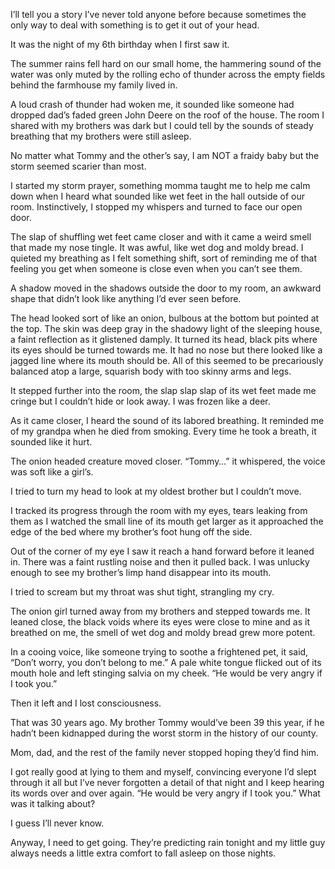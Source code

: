 

I’ll tell you a story I’ve never told anyone before because sometimes the only way to deal with something is to get it out of your head. 

It was the night of my 6th birthday when I first saw it.

The summer rains fell hard on our small home, the hammering sound of the water was only muted by the rolling echo of thunder across the empty fields behind the farmhouse my family lived in.

A loud crash of thunder had woken me, it sounded like someone had dropped dad’s faded green John Deere on the roof of the house. The room I shared with my brothers was dark but I could tell by the sounds of steady breathing that my brothers were still asleep.

No matter what Tommy and the other’s say, I am NOT a fraidy baby but the storm seemed scarier than most. 

I started my storm prayer, something momma taught me to help me calm down when I heard what sounded like wet feet in the hall outside of our room. Instinctively, I stopped my whispers and turned to face our open door.

The slap of shuffling wet feet came closer and with it came a weird smell that made my nose tingle. It was awful, like wet dog and moldy bread. I quieted my breathing as I felt something shift, sort of reminding me of that feeling you get when someone is close even when you can’t see them. 

A shadow moved in the shadows outside the door to my room, an awkward shape that didn’t look like anything I’d ever seen before. 

The head looked sort of like an onion, bulbous at the bottom but pointed at the top. The skin was deep gray in the shadowy light of the sleeping house, a faint reflection as it glistened damply. It turned its head, black pits where its eyes should be turned towards me. It had no nose but there looked like a jagged line where its mouth should be. All of this seemed to be precariously balanced atop a large, squarish body with too skinny arms and legs.

It stepped further into the room, the slap slap slap of its wet feet made me cringe but I couldn’t hide or look away. I was frozen like a deer.

As it came closer, I heard the sound of its labored breathing. It reminded me of my grandpa when he died from smoking. Every time he took a breath, it sounded like it hurt.

The onion headed creature moved closer. “Tommy…” it whispered, the voice was soft like a girl’s.

I tried to turn my head to look at my oldest brother but I couldn’t move. 

I tracked its progress through the room with my eyes, tears leaking from them as I watched the small line of its mouth get larger as it approached the edge of the bed where my brother’s foot hung off the side. 

Out of the corner of my eye I saw it reach a hand forward before it leaned in. There was a faint rustling noise and then it pulled back. I was unlucky enough to see my brother’s limp hand disappear into its mouth.

I tried to scream but my throat was shut tight, strangling my cry.

The onion girl turned away from my brothers and stepped towards me. It leaned close, the black voids where its eyes were close to mine and as it breathed on me, the smell of wet dog and moldy bread grew more potent.

In a cooing voice, like someone trying to soothe a frightened pet, it said, “Don’t worry, you don’t belong to me.” A pale white tongue flicked out of its mouth hole and left stinging salvia on my cheek. “He would be very angry if I took you.”

Then it left and I lost consciousness.

That was 30 years ago. My brother Tommy would’ve been 39 this year, if he hadn’t been kidnapped during the worst storm in the history of our county.

Mom, dad, and the rest of the family never stopped hoping they’d find him. 

I got really good at lying to them and myself, convincing everyone I’d slept through it all but I’ve never forgotten a detail of that night and I keep hearing its words over and over again. “He would be very angry if I took you.” What was it talking about?

I guess I’ll never know.

Anyway, I need to get going. They’re predicting rain tonight and my little guy always needs a little extra comfort to fall asleep on those nights.